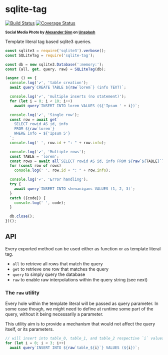 # sqlite-tag

[![Build Status](https://travis-ci.com/WebReflection/sqlite-tag.svg?branch=master)](https://travis-ci.com/WebReflection/sqlite-tag) [![Coverage Status](https://coveralls.io/repos/github/WebReflection/sqlite-tag/badge.svg?branch=master)](https://coveralls.io/github/WebReflection/sqlite-tag?branch=master)

<sup>**Social Media Photo by [Alexander Sinn](https://unsplash.com/@swimstaralex) on [Unsplash](https://unsplash.com/)**</sup>

Template literal tag based sqlite3 queries.

```js
const sqlite3 = require('sqlite3').verbose();
const SQLiteTag = require('sqlite-tag');

const db = new sqlite3.Database(':memory:');
const {all, get, query, raw} = SQLiteTag(db);

(async () => {
  console.log('✔', 'table creation');
  await query`CREATE TABLE ${raw`lorem`} (info TEXT)`;

  console.log('✔', 'multiple inserts (no statement)');
  for (let i = 0; i < 10; i++)
    await query`INSERT INTO lorem VALUES (${'Ipsum ' + i})`;

  console.log('✔', 'Single row');
  const row = await get`
    SELECT rowid AS id, info
    FROM ${raw`lorem`}
    WHERE info = ${'Ipsum 5'}
  `;
  console.log(' ', row.id + ": " + row.info);

  console.log('✔', 'Multiple rows');
  const TABLE = 'lorem';
  const rows = await all`SELECT rowid AS id, info FROM ${raw`${TABLE}`}`;
  for (const row of rows)
    console.log(' ', row.id + ": " + row.info);

  console.log('✔', 'Error handling');
  try {
    await query`INSERT INTO shenanigans VALUES (1, 2, 3)`;
  }
  catch ({code}) {
    console.log(' ', code);
  }

  db.close();
})();

```

## API

Every exported method can be used either as function or as template literal tag.

  * `all` to retrieve all rows that match the query
  * `get` to retrieve one row that matches the query
  * `query` to simply query the database
  * `raw` to enable raw interpolations within the query string (see next)

### The `raw` utility

Every hole within the template literal will be passed as query parameter.
In some case though, we might need to define at runtime some part of the query, without it being necessarily a parameter.

This utility aim is to provide a mechanism that would not affect the query itself, or its parameters.

```js
// will insert into table_0, table_1, and table_2 respective `i` values
for (let i = 0; i < 3; i++)
  await query`INSERT INTO ${raw`table_${i}`} VALUES (${i})`;
```
